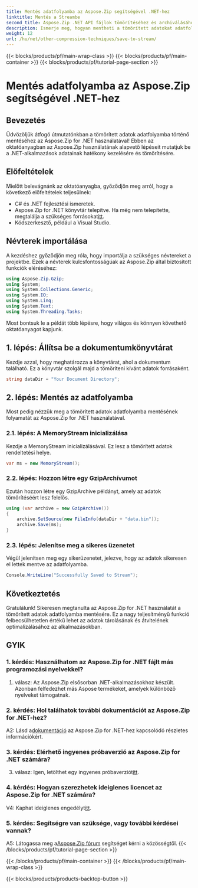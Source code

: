 ```yaml
---
title: Mentés adatfolyamba az Aspose.Zip segítségével .NET-hez
linktitle: Mentés a Streambe
second_title: Aspose.Zip .NET API fájlok tömörítéséhez és archiválásához
description: Ismerje meg, hogyan mentheti a tömörített adatokat adatfolyamba az Aspose.Zip for .NET segítségével. Növelje .NET fejlesztési készségeit ezzel a lépésről lépésre bemutatott útmutatóval.
weight: 12
url: /hu/net/other-compression-techniques/save-to-stream/
---
```


{{< blocks/products/pf/main-wrap-class >}}
{{< blocks/products/pf/main-container >}}
{{< blocks/products/pf/tutorial-page-section >}}

# Mentés adatfolyamba az Aspose.Zip segítségével .NET-hez

## Bevezetés

Üdvözöljük átfogó útmutatónkban a tömörített adatok adatfolyamba történő mentéséhez az Aspose.Zip for .NET használatával! Ebben az oktatóanyagban az Aspose.Zip használatának alapvető lépéseit mutatjuk be a .NET-alkalmazások adatainak hatékony kezelésére és tömörítésére.

## Előfeltételek

Mielőtt belevágnánk az oktatóanyagba, győződjön meg arról, hogy a következő előfeltételek teljesülnek:

- C# és .NET fejlesztési ismeretek.
-  Aspose.Zip for .NET könyvtár telepítve. Ha még nem telepítette, megtalálja a szükséges forrásokat[itt](https://releases.aspose.com/zip/net/).
- Kódszerkesztő, például a Visual Studio.

## Névterek importálása

A kezdéshez győződjön meg róla, hogy importálja a szükséges névtereket a projektbe. Ezek a névterek kulcsfontosságúak az Aspose.Zip által biztosított funkciók eléréséhez:

```csharp
using Aspose.Zip.Gzip;
using System;
using System.Collections.Generic;
using System.IO;
using System.Linq;
using System.Text;
using System.Threading.Tasks;
```

Most bontsuk le a példát több lépésre, hogy világos és könnyen követhető oktatóanyagot kapjunk.

## 1. lépés: Állítsa be a dokumentumkönyvtárat

Kezdje azzal, hogy meghatározza a könyvtárat, ahol a dokumentum található. Ez a könyvtár szolgál majd a tömöríteni kívánt adatok forrásaként.

```csharp
string dataDir = "Your Document Directory";
```

## 2. lépés: Mentés az adatfolyamba

Most pedig nézzük meg a tömörített adatok adatfolyamba mentésének folyamatát az Aspose.Zip for .NET használatával.

### 2.1. lépés: A MemoryStream inicializálása

Kezdje a MemoryStream inicializálásával. Ez lesz a tömörített adatok rendeltetési helye.

```csharp
var ms = new MemoryStream();
```

### 2.2. lépés: Hozzon létre egy GzipArchívumot

Ezután hozzon létre egy GzipArchive példányt, amely az adatok tömörítéséért lesz felelős.

```csharp
using (var archive = new GzipArchive())
{
    archive.SetSource(new FileInfo(dataDir + "data.bin"));
    archive.Save(ms);
}
```

### 2.3. lépés: Jelenítse meg a sikeres üzenetet

Végül jelenítsen meg egy sikerüzenetet, jelezve, hogy az adatok sikeresen el lettek mentve az adatfolyamba.

```csharp
Console.WriteLine("Successfully Saved to Stream");
```

## Következtetés

Gratulálunk! Sikeresen megtanulta az Aspose.Zip for .NET használatát a tömörített adatok adatfolyamba mentésére. Ez a nagy teljesítményű funkció felbecsülhetetlen értékű lehet az adatok tárolásának és átvitelének optimalizálásához az alkalmazásokban.

## GYIK

### 1. kérdés: Használhatom az Aspose.Zip for .NET fájlt más programozási nyelvekkel?

1. válasz: Az Aspose.Zip elsősorban .NET-alkalmazásokhoz készült. Azonban felfedezhet más Aspose termékeket, amelyek különböző nyelveket támogatnak.

### 2. kérdés: Hol találhatok további dokumentációt az Aspose.Zip for .NET-hez?

 A2: Lásd a[dokumentáció](https://reference.aspose.com/zip/net/) az Aspose.Zip for .NET-hez kapcsolódó részletes információkért.

### 3. kérdés: Elérhető ingyenes próbaverzió az Aspose.Zip for .NET számára?

 3. válasz: Igen, letölthet egy ingyenes próbaverziót[itt](https://releases.aspose.com/).

### 4. kérdés: Hogyan szerezhetek ideiglenes licencet az Aspose.Zip for .NET számára?

 V4: Kaphat ideiglenes engedélyt[itt](https://purchase.aspose.com/temporary-license/).

### 5. kérdés: Segítségre van szüksége, vagy további kérdései vannak?

 A5: Látogassa meg a[Aspose.Zip fórum](https://forum.aspose.com/c/zip/37) segítséget kérni a közösségtől.
{{< /blocks/products/pf/tutorial-page-section >}}

{{< /blocks/products/pf/main-container >}}
{{< /blocks/products/pf/main-wrap-class >}}

{{< blocks/products/products-backtop-button >}}
